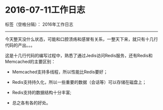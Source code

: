 ﻿# 2016-07-11工作日志

标签（空格分隔）： 2016年工作日志

---

今天整天没什么状态，可能和口腔溃疡和感冒有关系，一整天下来，就只有十几行代码的产出。。。

这是十几行代码的编写过程中，熟悉了通过Jedis访问Redis服务，还有Redis和Memcached的主要区别：

 - Memcached支持多线程，所以性能比Redis要好；

 - Redis支持持久化，所以一些重要的数据（会话等）可以存储在磁盘上；

 - Redis支持的数据结构十分丰富;

 - 总之各有各的好处。

